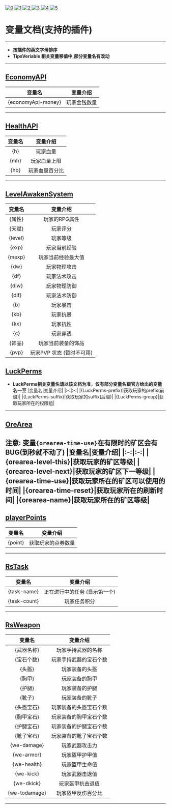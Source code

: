 [![0](https://img.shields.io/badge/%3C%3D-%E8%BF%94%E5%9B%9E-a?style=plastic&color=yellow)](.././README.md)
[![1](https://img.shields.io/badge/doc-%E9%85%8D%E7%BD%AE%E6%96%87%E4%BB%B6%E8%AF%B4%E6%98%8E-a?style=plastic&color=blue)
](./config-info.md)
[![2](https://img.shields.io/badge/%E5%8F%98%E9%87%8F-%E6%96%87%E5%AD%97%E7%9B%B8%E5%85%B3-a?style=plastic&color=blue)
](./text-variables.md)
[![3](https://img.shields.io/badge/%E5%8F%98%E9%87%8F-%E7%8E%A9%E5%AE%B6%E7%9B%B8%E5%85%B3-a?style=plastic&color=blue)
](./player-variables.md)
[![4](https://img.shields.io/badge/%E5%8F%98%E9%87%8F-%E6%9C%8D%E5%8A%A1%E5%99%A8%E7%9B%B8%E5%85%B3-a?style=plastic&color=blue)
](./server-variables.md)
[![5](https://img.shields.io/badge/%E5%8F%98%E9%87%8F-%E6%94%AF%E6%8C%81%E7%9A%84%E6%8F%92%E4%BB%B6-a?style=plastic)
](./SupportPluginsVariables.md)
# **变量文档(支持的插件)**
---
- **按插件的英文字母排序**  
- **TipsVeriable 相关变量移值中,部分变量名有改动**
---
## **[EconomyAPI](https://github.com/Nukkit-coders/EconomyAPI)**
|变量名|变量介绍|
|:-:|:-:|
|{economyApi-money}|玩家金钱数量|
---
## **[HealthAPI](https://github.com/SmallasWater/HealthAPI)**
|变量名|变量介绍|
|:-:|:-:|
|{h}|玩家血量|
|{mh}|玩家血量上限|
|{hb}|玩家血量百分比|
---
## **[LevelAwakenSystem](https://github.com/SmallasWater/LevelAwakenSystem)**
|变量名|变量介绍|
|:-:|:-:|
|{属性}|玩家的RPG属性|
|{天赋}|玩家评分|
|{level}|玩家等级|
|{exp}|玩家当前经验|
|{mexp}|玩家当前经验最大值|
|{dw}|玩家物理攻击|
|{df}|玩家法术攻击|
|{dlw}|玩家物理防御|
|{dlf}|玩家法术防御|
|{b}|玩家暴击|
|{kb}|玩家抗暴|
|{kx}|玩家抗性|
|{c}|玩家穿透|
|{饰品}|玩家当前装备的饰品|
|{pvp}|玩家PVP 状态 (暂时不可用)|
## **[LuckPerms](https://luckperms.net/)**
- **LuckPerms相关变量名请以该文档为准，仅有部分变量名跟官方给出的变量名一至**
|变量名|变量介绍|
|:-:|:-:|
|{LuckPerms-prefix}|获取玩家的prefix(前缀)|
|{LuckPerms-suffix}|获取玩家的suffix(后缀)|
|{LuckPerms-group}|获取玩家所在的权限组|
---
## **[OreArea](https://github.com/SmallasWater/OreArea)**
**注意: 变量`{orearea-time-use}`在有限时的矿区会有BUG(到秒就不动了)**
|变量名|变量介绍|
|:-:|:-:|
|{orearea-level-this}|获取玩家的矿区等级|
|{orearea-level-next}|获取玩家的矿区下一等级|
|{orearea-time-use}|获取玩家所在的矿区可以使用的时间|
|{orearea-time-reset}|获取玩家所在的刷新时间|
|{orearea-name}|获取玩家所在的矿区等级|
---
## **[playerPoints](https://github.com/SmallasWater/PlayerPoints)**
|变量名|变量介绍|
|:-:|:-:|
|{point}|获取玩家的点券数量|
---
## **[RsTask](https://github.com/MemoriesOfTime/RSTask)**
|变量名|变量介绍|
|:-:|:-:|
|{task-name}|正在进行中的任务 (显示第一个)|
|{task-count}|玩家任务积分|
---
## **[RsWeapon](https://github.com/SmallasWater/RsWeapon)**
|变量名|变量介绍|
|:-:|:-:|
|{武器名称}|玩家手持武器的名称|
|{宝石个数}|玩家手持武器的宝石个数|
|{头盔}|玩家装备的头盔|
|{胸甲}|玩家装备的胸甲|
|{护腿}|玩家装备的护腿|
|{靴子}|玩家装备的靴子|
|{头盔宝石}|玩家装备的头盔宝石个数|
|{胸甲宝石}|玩家装备的胸甲宝石个数|
|{护腿宝石}|玩家装备的护腿宝石个数|
|{靴子宝石}|玩家装备的靴子宝石个数|
|{we-damage}|玩家武器攻击力|
|{we-armor}|玩家盔甲护甲值|
|{we-health}|玩家盔甲生命值|
|{we-kick}|玩家武器击退值|
|{we-dkick}|玩家盔甲抗击退值|
|{we-todamage}|玩家盔甲反伤百分比|
---